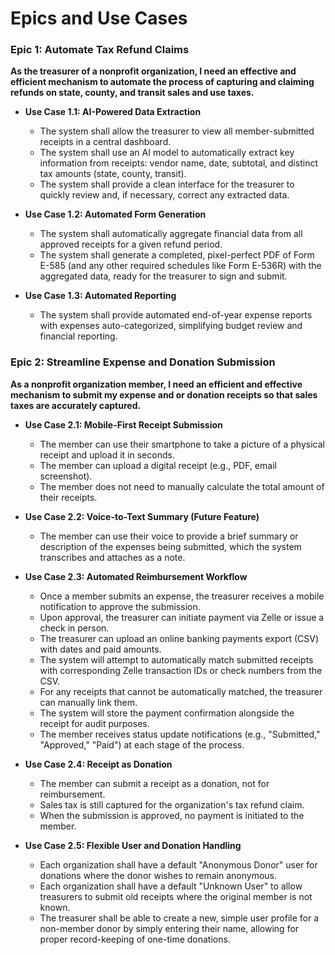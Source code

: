 # Epics and Use Cases

### Epic 1: Automate Tax Refund Claims

**As the treasurer of a nonprofit organization, I need an effective and efficient mechanism to automate the process of capturing and claiming refunds on state, county, and transit sales and use taxes.**

*   **Use Case 1.1: AI-Powered Data Extraction**
    *   The system shall allow the treasurer to view all member-submitted receipts in a central dashboard.
    *   The system shall use an AI model to automatically extract key information from receipts: vendor name, date, subtotal, and distinct tax amounts (state, county, transit).
    *   The system shall provide a clean interface for the treasurer to quickly review and, if necessary, correct any extracted data.

*   **Use Case 1.2: Automated Form Generation**
    *   The system shall automatically aggregate financial data from all approved receipts for a given refund period.
    *   The system shall generate a completed, pixel-perfect PDF of Form E-585 (and any other required schedules like Form E-536R) with the aggregated data, ready for the treasurer to sign and submit.

*   **Use Case 1.3: Automated Reporting**
    *   The system shall provide automated end-of-year expense reports with expenses auto-categorized, simplifying budget review and financial reporting.

### Epic 2: Streamline Expense and Donation Submission

**As a nonprofit organization member, I need an efficient and effective mechanism to submit my expense and or donation receipts so that sales taxes are accurately captured.**

*   **Use Case 2.1: Mobile-First Receipt Submission**
    *   The member can use their smartphone to take a picture of a physical receipt and upload it in seconds.
    *   The member can upload a digital receipt (e.g., PDF, email screenshot).
    *   The member does not need to manually calculate the total amount of their receipts.

*   **Use Case 2.2: Voice-to-Text Summary (Future Feature)**
    *   The member can use their voice to provide a brief summary or description of the expenses being submitted, which the system transcribes and attaches as a note.

*   **Use Case 2.3: Automated Reimbursement Workflow**
    *   Once a member submits an expense, the treasurer receives a mobile notification to approve the submission.
    *   Upon approval, the treasurer can initiate payment via Zelle or issue a check in person.
    *   The treasurer can upload an online banking payments export (CSV) with dates and paid amounts.
    *   The system will attempt to automatically match submitted receipts with corresponding Zelle transaction IDs or check numbers from the CSV.
    *   For any receipts that cannot be automatically matched, the treasurer can manually link them.
    *   The system will store the payment confirmation alongside the receipt for audit purposes.
    *   The member receives status update notifications (e.g., "Submitted," "Approved," "Paid") at each stage of the process.

*   **Use Case 2.4: Receipt as Donation**
    *   The member can submit a receipt as a donation, not for reimbursement.
    *   Sales tax is still captured for the organization's tax refund claim.
    *   When the submission is approved, no payment is initiated to the member.

*   **Use Case 2.5: Flexible User and Donation Handling**
    *   Each organization shall have a default "Anonymous Donor" user for donations where the donor wishes to remain anonymous.
    *   Each organization shall have a default "Unknown User" to allow treasurers to submit old receipts where the original member is not known.
    *   The treasurer shall be able to create a new, simple user profile for a non-member donor by simply entering their name, allowing for proper record-keeping of one-time donations.